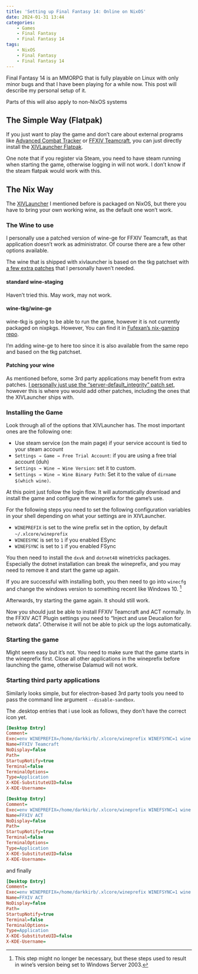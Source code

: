 ```yaml
---
title: 'Setting up Final Fantasy 14: Online on NixOS'
date: 2024-01-31 13:44
categories:
    - Games
    - Final Fantasy
    - Final Fantasy 14
tags:
    - NixOS
    - Final Fantasy
    - Final Fantasy 14
---
```


Final Fantasy 14 is an MMORPG that is fully playable on Linux with only minor bugs and that I have been playing for a while now. This post will describe my personal setup of it.

Parts of this will also apply to non-NixOS systems

<!-- more -->

## The Simple Way (Flatpak)

If you just want to play the game and don’t care about external programs like [Advanced Combat Tracker](https://github.com/FFXIV-ACT/setup-guide) or [FFXIV Teamcraft](https://ffxivteamcraft.com/), you can just directly install the [XIVLauncher Flatpak](https://flathub.org/apps/dev.goats.xivlauncher).

One note that if you register via Steam, you need to have steam running when starting the game, otherwise logging in will not work. I don’t know if the steam flatpak would work with this.

## The Nix Way

The [XIVLauncher](https://mynixos.com/nixpkgs/package/xivlauncher) I mentioned before is packaged on NixOS, but there you have to bring your own working wine, as the default one won’t work.

### The Wine to use

I personally use a patched version of wine-ge for FFXIV Teamcraft, as that application doesn’t work as administrator. Of course there are a few other options available.

The wine that is shipped with xivlauncher is based on the tkg patchset with [a few extra patches](https://github.com/Frogging-Family/wine-tkg-git/compare/master...goatcorp:wine-xiv-git:master) that I personally haven’t needed.

#### standard wine-staging

Haven’t tried this. May work, may not work.

#### wine-tkg/wine-ge

wine-tkg is going to be able to run the game, however it is not currently packaged on nixpkgs. However, You can find it in [Fufexan’s nix-gaming repo](https://github.com/fufexan/nix-gaming).

I’m adding wine-ge to here too since it is also available from the same repo and based on the tkg patchset.

#### Patching your wine

As mentioned before, some 3rd party applications may benefit from extra patches. [I personally just use the “server-default_integrity” patch set](https://github.com/DarkKirb/nixos-config/blob/main/config/games/default.nix), however this is where you would add other patches, including the ones that the XIVLauncher ships with.

### Installing the Game

Look through all of the options that XIVLauncher has. The most important ones are the following one:

- Use steam service (on the main page) if your service account is tied to your steam account
- `Settings → Game → Free Trial Account`: if you are using a free trial account (duh)
- `Settings → Wine → Wine Version`: set it to custom.
- `Settings → Wine → Wine Binary Path`: Set it to the value of `dirname $(which wine)`.

At this point just follow the login flow. It will automatically download and install the game and configure the wineprefix for the game’s use.

For the following steps you need to set the following configuration variables in your shell depending on what your settings are in XIVLauncher.

- `WINEPREFIX` is set to the wine prefix set in the option, by default `~/.xlcore/wineprefix`
- `WINEESYNC` is set to `1` if you enabled ESync
- `WINEFSYNC` is set to `1` if you enabled FSync

You then need to install the `dxvk` and `dotnet48` winetricks packages. Especially the dotnet installation can break the wineprefix, and you may need to remove it and start the game up again.

If you are successful with installing both, you then need to go into `winecfg` and change the windows version to something recent like Windows 10. [^1]

[^1]: This step might no longer be necessary, but these steps used to result in wine’s version being set to Windows Server 2003.

Afterwards, try starting the game again. It should still work.

Now you should just be able to install FFXIV Teamcraft and ACT normally. In the FFXIV ACT Plugin settings you need to “Inject and use Deucalion for network data”. Otherwise it will not be able to pick up the logs automatically.

### Starting the game

Might seem easy but it’s not. You need to make sure that the game starts in the wineprefix first. Close all other applications in the wineprefix before launching the game, otherwise Dalamud will not work.

### Starting third party applications

Similarly looks simple, but for electron-based 3rd party tools you need to pass the command line argument `--disable-sandbox`.

The .desktop entries that i use look as follows, they don’t have the correct icon yet.

```ini
[Desktop Entry]
Comment=
Exec=env WINEPREFIX=/home/darkkirb/.xlcore/wineprefix WINEFSYNC=1 wine '/home/darkkirb/.xlcore/wineprefix/drive_c/users/darkkirb/AppData/Local/ffxiv-teamcraft/FFXIV Teamcraft.exe' --no-sandbox
Name=FFXIV Teamcraft
NoDisplay=false
Path=
StartupNotify=true
Terminal=false
TerminalOptions=
Type=Application
X-KDE-SubstituteUID=false
X-KDE-Username=
```

```ini
[Desktop Entry]
Comment=
Exec=env WINEPREFIX=/home/darkkirb/.xlcore/wineprefix WINEFSYNC=1 wine '/home/darkkirb/.xlcore/wineprefix/drive_c/Program Files (x86)/Advanced Combat Tracker/Advanced Combat Tracker.exe' --no-sandbox
Name=FFXIV ACT
NoDisplay=false
Path=
StartupNotify=true
Terminal=false
TerminalOptions=
Type=Application
X-KDE-SubstituteUID=false
X-KDE-Username=
```

and finally

```ini
[Desktop Entry]
Comment=
Exec=env WINEPREFIX=/home/darkkirb/.xlcore/wineprefix WINEFSYNC=1 wine '/home/darkkirb/.xlcore/wineprefix/drive_c/Program Files (x86)/Advanced Combat Tracker/Advanced Combat Tracker.exe' --no-sandbox
Name=FFXIV ACT
NoDisplay=false
Path=
StartupNotify=true
Terminal=false
TerminalOptions=
Type=Application
X-KDE-SubstituteUID=false
X-KDE-Username=
```